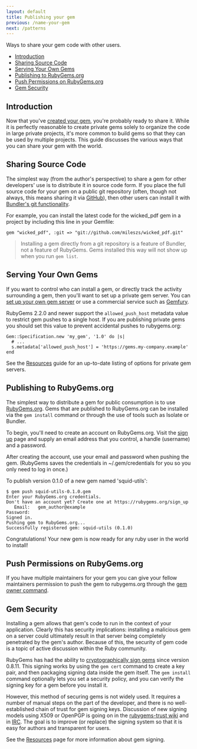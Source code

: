 ```yaml
---
layout: default
title: Publishing your gem
previous: /name-your-gem
next: /patterns
---
```


Ways to share your gem code with other users.

* [Introduction](#introduction)
* [Sharing Source Code](#sharing_source_code)
* [Serving Your Own Gems](#serving_your_own_gems)
* [Publishing to RubyGems.org](#publishing_to_rubygemsorg)
* [Push Permissions on RubyGems.org](#push_permissions_on_rubygemsorg)
* [Gem Security](#gem_security)

Introduction
------------

Now that you've [created your gem](/make-your-own-gem), you're probably ready
to share it.  While it is perfectly reasonable to create private gems solely to
organize the code in large private projects, it's more common to build gems so
that they can be used by multiple projects.  This guide discusses the various
ways that you can share your gem with the world.

Sharing Source Code
-------------------

The simplest way (from the author's perspective) to share a gem for other
developers' use is to distribute it in source code form. If you place the full
source code for your gem on a public git repository (often, though not always,
this means sharing it via [GitHub](https://github.com)), then other users can
install it with [Bundler's git functionality](http://bundler.io/git.html).

For example, you can install the latest code for the wicked_pdf gem in a
project by including this line in your Gemfile:

    gem "wicked_pdf", :git => "git://github.com/mileszs/wicked_pdf.git"

> Installing a gem directly from a git repository is a feature of Bundler, not
> a feature of RubyGems. Gems installed this way will not show up when you run
> `gem list`.

Serving Your Own Gems
---------------------

If you want to control who can install a gem, or directly track the activity
surrounding a gem, then you'll want to set up a private gem server. You can
[set up your own gem server](/run-your-own-gem-server) or use a commercial
service such as [Gemfury](http://www.gemfury.com/).

RubyGems 2.2.0 and newer support the `allowed_push_host` metadata value to
restrict gem pushes to a single host.  If you are publishing private gems you
should set this value to prevent accidental pushes to rubygems.org:

    Gem::Specification.new 'my_gem', '1.0' do |s|
      # ...
      s.metadata['allowed_push_host'] = 'https://gems.my-company.example'
    end

See the [Resources](/resources) guide for an up-to-date listing of options for
private gem servers.

Publishing to RubyGems.org
--------------------------

The simplest way to distribute a gem for public consumption is to use
[RubyGems.org](https://rubygems.org/).  Gems that are published to RubyGems.org
can be installed via the `gem install` command or through the use of tools such
as Isolate or Bundler.

To begin, you'll need to create an account on RubyGems.org. Visit the [sign
up](https://rubygems.org/users/new) page and supply an email address that you
control, a handle (username) and a password.

After creating the account, use your email and password when pushing the gem.
(RubyGems saves the credentials in ~/.gem/credentials for you so you only need
to log in once.)

To publish version 0.1.0 of a new gem named 'squid-utils':

    $ gem push squid-utils-0.1.0.gem
    Enter your RubyGems.org credentials.
    Don't have an account yet? Create one at https://rubygems.org/sign_up
       Email:   gem_author@example
    Password:
    Signed in.
    Pushing gem to RubyGems.org...
    Successfully registered gem: squid-utils (0.1.0)

Congratulations! Your new gem is now ready for any ruby user in the world to
install!

Push Permissions on RubyGems.org
--------------------------------

If you have multiple maintainers for your gem you can give your fellow
maintainers permission to push the gem to rubygems.org through the [gem
owner command](/command-reference/#gem_owner).

Gem Security
------------

Installing a gem allows that gem's code to run in the context of your
application. Clearly this has security implications: installing a malicious gem
on a server could ultimately result in that server being completely penetrated
by the gem's author. Because of this, the security of gem code is a topic of
active discussion within the Ruby community.

RubyGems has had the ability to [cryptographically sign
gems](http://docs.rubygems.org/read/chapter/21) since version 0.8.11. This
signing works by using the `gem cert` command to create a key pair, and then
packaging signing data inside the gem itself. The `gem install` command
optionally lets you set a security policy, and you can verify the signing key
for a gem before you install it. 

However, this method of securing gems is not widely used. It requires a number
of manual steps on the part of the developer, and there is no well-established
chain of trust for gem signing keys. Discussion of new signing models using
X509 or OpenPGP is going on in the [rubygems-trust
wiki](https://github.com/rubygems-trust/rubygems.org/wiki/_pages) and
in [IRC](irc://chat.freenode.net/#rubygems-trust). The goal is to improve (or
replace) the signing system so that it is easy for authors and transparent for
users.

See the [Resources](/resources) page for more information about gem signing.
